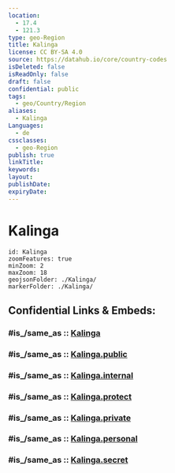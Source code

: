 ```yaml
---
location:
  - 17.4
  - 121.3
type: geo-Region
title: Kalinga
license: CC BY-SA 4.0
source: https://datahub.io/core/country-codes
isDeleted: false
isReadOnly: false
draft: false
confidential: public
tags:
  - geo/Country/Region
aliases:
  - Kalinga
Languages:
  - de
cssclasses:
  - geo-Region
publish: true
linkTitle:
keywords:
layout:
publishDate:
expiryDate:
---
```


# Kalinga

```leaflet
id: Kalinga
zoomFeatures: true 
minZoom: 2 
maxZoom: 18
geojsonFolder: ./Kalinga/
markerFolder: ./Kalinga/
```


## Confidential Links & Embeds: 

### #is_/same_as :: [Kalinga](/_Standards/Earth/Continent/Asia/Asia~South~East/Malay_Archipelago/Philippines/Regions~Philippines/Kalinga.md) 

### #is_/same_as :: [Kalinga.public](/_public/Earth/Continent/Asia/Asia~South~East/Malay_Archipelago/Philippines/Regions~Philippines/Kalinga.public.md) 

### #is_/same_as :: [Kalinga.internal](/_internal/Earth/Continent/Asia/Asia~South~East/Malay_Archipelago/Philippines/Regions~Philippines/Kalinga.internal.md) 

### #is_/same_as :: [Kalinga.protect](/_protect/Earth/Continent/Asia/Asia~South~East/Malay_Archipelago/Philippines/Regions~Philippines/Kalinga.protect.md) 

### #is_/same_as :: [Kalinga.private](/_private/Earth/Continent/Asia/Asia~South~East/Malay_Archipelago/Philippines/Regions~Philippines/Kalinga.private.md) 

### #is_/same_as :: [Kalinga.personal](/_personal/Earth/Continent/Asia/Asia~South~East/Malay_Archipelago/Philippines/Regions~Philippines/Kalinga.personal.md) 

### #is_/same_as :: [Kalinga.secret](/_secret/Earth/Continent/Asia/Asia~South~East/Malay_Archipelago/Philippines/Regions~Philippines/Kalinga.secret.md)

